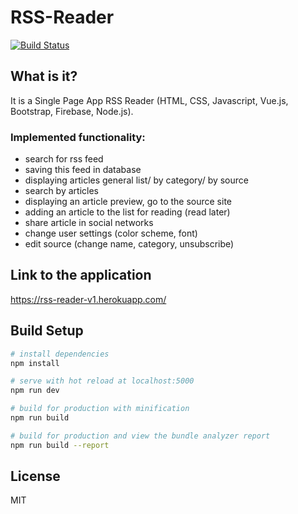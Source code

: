 # RSS-Reader
[![Build Status](https://travis-ci.org/joemccann/dillinger.svg?branch=master)](https://travis-ci.org/joemccann/dillinger)

## What is it?

 It is a Single Page App RSS Reader (HTML, CSS, Javascript, Vue.js, Bootstrap, Firebase, Node.js).
 
 ### Implemented functionality: 
   - search for rss feed
   - saving this feed in database
   - displaying articles general list/ by category/ by source
   - search by articles
   - displaying an article preview, go to the source site
   - adding an article to the list for reading (read later)
   - share article in social networks
   - change user settings (color scheme, font)
   - edit source (change name, category, unsubscribe)
## Link to the application
https://rss-reader-v1.herokuapp.com/

## Build Setup

``` bash
# install dependencies
npm install

# serve with hot reload at localhost:5000
npm run dev

# build for production with minification
npm run build

# build for production and view the bundle analyzer report
npm run build --report
```



License
----

MIT